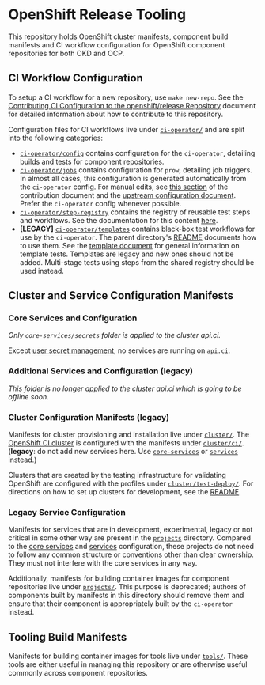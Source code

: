 # OpenShift Release Tooling

This repository holds OpenShift cluster manifests, component build manifests and
CI workflow configuration for OpenShift component repositories for both OKD and
OCP.

## CI Workflow Configuration

To setup a CI workflow for a new repository, use `make new-repo`. See the
[Contributing CI Configuration to the openshift/release Repository](https://docs.ci.openshift.org/docs/how-tos/contributing-openshift-release/)
document for detailed information about how to contribute to this repository.

Configuration files for CI workflows live under [`ci-operator/`](./ci-operator/)
and are split into the following categories:

 - [`ci-operator/config`](./ci-operator/config/) contains configuration for the
   `ci-operator`, detailing builds and tests for component repositories.
 - [`ci-operator/jobs`](./ci-operator/jobs/) contains configuration for `prow`,
   detailing job triggers. In almost all cases, this configuration is
   generated automatically from the `ci-operator` config. For manual edits, see
   [this section](https://docs.ci.openshift.org/docs/how-tos/contributing-openshift-release/#component-ci-configuration)
   of the contribution document and the [upstream configuration document](https://github.com/kubernetes/test-infra/blob/master/prow/README.md#how-to-add-new-jobs). Prefer the `ci-operator` config whenever possible.
 - [`ci-operator/step-registry`](./ci-operator/step-registry/) contains the
   registry of reusable test steps and workflows. See the documentation for
   this content [here](https://docs.ci.openshift.org/docs/architecture/step-registry/).
 - **[LEGACY]** [`ci-operator/templates`](./ci-operator/templates/) contains black-box test
   workflows for use by the `ci-operator`. The parent directory's
   [README](./ci-operator#end-to-end-tests) documents how to use them. See the
   [template document](https://github.com/openshift/ci-tools/blob/2c9c111a2350ef92a366e6d86e66b82d13d7e704/TEMPLATES.md)
   for general information on template tests. Templates are legacy and new
   ones should not be added. Multi-stage tests using steps from the shared
   registry should be used instead.

## Cluster and Service Configuration Manifests

### Core Services and Configuration

_Only `core-services/secrets` folder is applied to the cluster api.ci._

Except [user secret management](https://docs.ci.openshift.org/docs/how-tos/adding-a-new-secret-to-ci/), no services are running on `api.ci`.

### Additional Services and Configuration (legacy)

_This folder is no longer applied to the cluster api.ci which is going to be offline soon._

### Cluster Configuration Manifests (legacy)

Manifests for cluster provisioning and installation live under [`cluster/`](./cluster/).
The [OpenShift CI cluster](https://api.ci.openshift.org/) is configured with the
manifests under [`cluster/ci/`](./cluster/ci/). (**legacy**: do not add new
services here. Use [`core-services`](./core-services) or
[`services`](./services) instead.)

Clusters that are created by the testing infrastructure for validating OpenShift
are configured with the profiles under [`cluster/test-deploy/`](./cluster/test-deploy/).
For directions on how to set up clusters for development, see the
[README](./cluster/test-deploy/README.md).

### Legacy Service Configuration

Manifests for services that are in development, experimental, legacy or not
critical in some other way are present in the [`projects`](./projects)
directory. Compared to the [core services](#core-services-and-configuration) and
[services](#additional-services-and-configuration) configuration,
these projects do not need to follow any common structure or conventions other
than clear ownership. They must not interfere with the core services in any way.

Additionally, manifests for building container images for component repositories
live under [`projects/`](./projects/). This purpose is deprecated; authors of
components built by manifests in this directory should remove them and ensure
that their component is appropriately built by the `ci-operator` instead.

## Tooling Build Manifests

Manifests for building container images for tools live under [`tools/`](./tools/).
These tools are either useful in managing this repository or are otherwise useful
commonly across component repositories.

